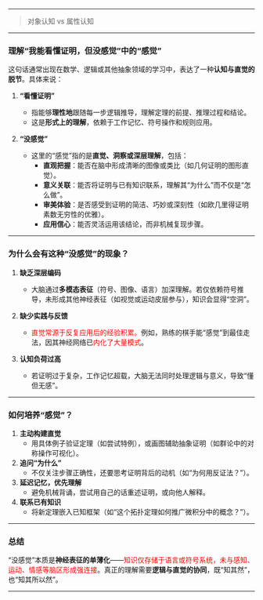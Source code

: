 
---

> 对象认知 vs 属性认知

---

### **理解“我能看懂证明，但没感觉”中的“感觉”**  

这句话通常出现在数学、逻辑或其他抽象领域的学习中，表达了一种**认知与直觉的脱节**。具体来说：  

1. **“看懂证明”**  
   - 指能够**理性地**跟随每一步逻辑推导，理解定理的前提、推理过程和结论。  
   - 这是**形式上的理解**，依赖于工作记忆、符号操作和规则应用。  

2. **“没感觉”**  
   - 这里的“感觉”指的是**直觉、洞察或深层理解**，包括：  
     - **直观把握**：能否在脑中形成清晰的图像或类比（如几何证明的图形直觉）。  
     - **意义关联**：能否将证明与已有知识联系，理解其“为什么”而不仅是“怎么做”。  
     - **审美体验**：是否感受到证明的简洁、巧妙或深刻性（如欧几里得证明素数无穷性的优雅）。  
     - **应用信心**：能否灵活运用该结论，而非机械复现步骤。  

---

### **为什么会有这种“没感觉”的现象？**  
1. **缺乏深层编码**  
   - 大脑通过**多模态表征**（符号、图像、语言）加深理解。若仅依赖符号推导，未形成其他神经表征（如视觉或运动皮层参与），知识会显得“空洞”。  

2. **缺少实践与反馈**  
   - <span style="color:rgb(255, 0, 0)">直觉常源于反复应用后的经验积累。</span>例如，熟练的棋手能“感觉”到最佳走法，因其神经网络已<span style="color:rgb(255, 0, 0)">内化了大量模式</span>。  

3. **认知负荷过高**  
   - 若证明过于复杂，工作记忆超载，大脑无法同时处理逻辑与意义，导致“懂但无感”。  

---

### **如何培养“感觉”？**  
1. **主动构建直觉**  
   - 用具体例子验证定理（如尝试特例），或画图辅助抽象证明（如群论中的对称操作可视化）。  
2. **追问“为什么”**  
   - 不仅关注步骤正确性，还要思考证明背后的动机（如“为何用反证法？”）。  
3. **延迟记忆，优先理解**  
   - 避免机械背诵，尝试用自己的话重述证明，或向他人解释。  
4. **联系已有知识**  
   - 将新定理嵌入已知框架（如“这个拓扑定理如何推广微积分中的概念？”）。  

---

### **总结**  
“没感觉”本质是**神经表征的单薄化**——<span style="color:rgb(255, 0, 0)">知识仅存储于语言或符号系统，未与感知、运动、情感等脑区形成强连接</span>。真正的理解需要**逻辑与直觉的协同**，既“知其然”，也“知其所以然”。

---


